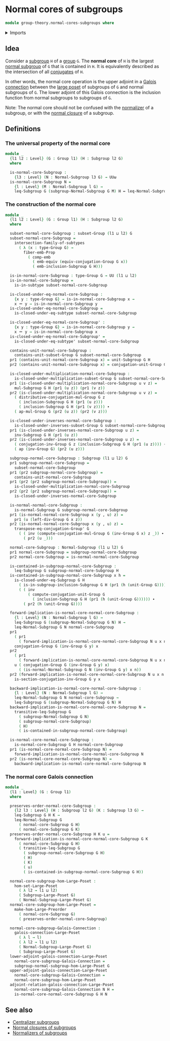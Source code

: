 # Normal cores of subgroups

```agda
module group-theory.normal-cores-subgroups where
```

<details><summary>Imports</summary>

```agda
open import foundation.action-on-identifications-functions
open import foundation.dependent-pair-types
open import foundation.embeddings
open import foundation.equivalences
open import foundation.function-types
open import foundation.identity-types
open import foundation.intersections-subtypes
open import foundation.logical-equivalences
open import foundation.propositional-maps
open import foundation.subtypes
open import foundation.universe-levels

open import group-theory.conjugation
open import group-theory.groups
open import group-theory.normal-subgroups
open import group-theory.subgroups
open import group-theory.subsets-groups

open import order-theory.galois-connections-large-posets
open import order-theory.order-preserving-maps-large-posets
open import order-theory.order-preserving-maps-large-preorders
```

</details>

## Idea

Consider a [subgroup](group-theory.subgroups.md) `H` of a
[group](group-theory.groups.md) `G`. The **normal core** of `H` is the largest
[normal subgroup](group-theory.normal-subgroups.md) of `G` that is contained in
`H`. It is equivalently described as the intersection of all
[conjugates](group-theory.conjugation.md) of `H`.

In other words, the normal core operation is the upper adjoint in a
[Galois connection](order-theory.galois-connections-large-posets.md) between the
[large poset](order-theory.large-posets.md) of subgroups of `G` and normal
subgroups of `G`. The lower adjoint of this Galois connection is the inclusion
function from normal subgroups to subgroups of `G`.

Note: The normal core should not be confused with the
[normalizer](group-theory.normalizer-subgroups.md) of a subgroup, or with the
[normal closure](group-theory.normal-closures-subgroups.md) of a subgroup.

## Definitions

### The universal property of the normal core

```agda
module _
  {l1 l2 : Level} (G : Group l1) (H : Subgroup l2 G)
  where

  is-normal-core-Subgroup :
    {l3 : Level} (N : Normal-Subgroup l3 G) → UUω
  is-normal-core-Subgroup N =
    {l : Level} (M : Normal-Subgroup l G) →
    leq-Subgroup G (subgroup-Normal-Subgroup G M) H ↔ leq-Normal-Subgroup G M N
```

### The construction of the normal core

```agda
module _
  {l1 l2 : Level} (G : Group l1) (H : Subgroup l2 G)
  where

  subset-normal-core-Subgroup : subset-Group (l1 ⊔ l2) G
  subset-normal-core-Subgroup =
    intersection-family-of-subtypes
      ( λ (x : type-Group G) →
        fiber-emb-Prop
          ( comp-emb
            ( emb-equiv (equiv-conjugation-Group G x))
            ( emb-inclusion-Subgroup G H)))

  is-in-normal-core-Subgroup : type-Group G → UU (l1 ⊔ l2)
  is-in-normal-core-Subgroup =
    is-in-subtype subset-normal-core-Subgroup

  is-closed-under-eq-normal-core-Subgroup :
    {x y : type-Group G} → is-in-normal-core-Subgroup x →
    x ＝ y → is-in-normal-core-Subgroup y
  is-closed-under-eq-normal-core-Subgroup =
    is-closed-under-eq-subtype subset-normal-core-Subgroup

  is-closed-under-eq-normal-core-Subgroup' :
    {x y : type-Group G} → is-in-normal-core-Subgroup y →
    x ＝ y → is-in-normal-core-Subgroup x
  is-closed-under-eq-normal-core-Subgroup' =
    is-closed-under-eq-subtype' subset-normal-core-Subgroup

  contains-unit-normal-core-Subgroup :
    contains-unit-subset-Group G subset-normal-core-Subgroup
  pr1 (contains-unit-normal-core-Subgroup x) = unit-Subgroup G H
  pr2 (contains-unit-normal-core-Subgroup x) = conjugation-unit-Group G x

  is-closed-under-multiplication-normal-core-Subgroup :
    is-closed-under-multiplication-subset-Group G subset-normal-core-Subgroup
  pr1 (is-closed-under-multiplication-normal-core-Subgroup u v z) =
    mul-Subgroup G H (pr1 (u z)) (pr1 (v z))
  pr2 (is-closed-under-multiplication-normal-core-Subgroup u v z) =
    ( distributive-conjugation-mul-Group G z
      ( inclusion-Subgroup G H (pr1 (u z)))
      ( inclusion-Subgroup G H (pr1 (v z)))) ∙
    ( ap-mul-Group G (pr2 (u z)) (pr2 (v z)))

  is-closed-under-inverses-normal-core-Subgroup :
    is-closed-under-inverses-subset-Group G subset-normal-core-Subgroup
  pr1 (is-closed-under-inverses-normal-core-Subgroup u z) =
    inv-Subgroup G H (pr1 (u z))
  pr2 (is-closed-under-inverses-normal-core-Subgroup u z) =
    ( conjugation-inv-Group G z (inclusion-Subgroup G H (pr1 (u z)))) ∙
    ( ap (inv-Group G) (pr2 (u z)))

  subgroup-normal-core-Subgroup : Subgroup (l1 ⊔ l2) G
  pr1 subgroup-normal-core-Subgroup =
    subset-normal-core-Subgroup
  pr1 (pr2 subgroup-normal-core-Subgroup) =
    contains-unit-normal-core-Subgroup
  pr1 (pr2 (pr2 subgroup-normal-core-Subgroup)) =
    is-closed-under-multiplication-normal-core-Subgroup
  pr2 (pr2 (pr2 subgroup-normal-core-Subgroup)) =
    is-closed-under-inverses-normal-core-Subgroup

  is-normal-normal-core-Subgroup :
    is-normal-Subgroup G subgroup-normal-core-Subgroup
  pr1 (is-normal-normal-core-Subgroup x (y , u) z) =
    pr1 (u (left-div-Group G x z))
  pr2 (is-normal-normal-core-Subgroup x (y , u) z) =
    transpose-eq-conjugation-Group' G
      ( ( inv (compute-conjugation-mul-Group G (inv-Group G x) z _)) ∙
        ( pr2 (u _)))

  normal-core-Subgroup : Normal-Subgroup (l1 ⊔ l2) G
  pr1 normal-core-Subgroup = subgroup-normal-core-Subgroup
  pr2 normal-core-Subgroup = is-normal-normal-core-Subgroup

  is-contained-in-subgroup-normal-core-Subgroup :
    leq-Subgroup G subgroup-normal-core-Subgroup H
  is-contained-in-subgroup-normal-core-Subgroup x h =
    is-closed-under-eq-Subgroup G H
      ( is-in-subgroup-inclusion-Subgroup G H (pr1 (h (unit-Group G))))
      ( ( inv
          ( compute-conjugation-unit-Group G
            ( inclusion-Subgroup G H (pr1 (h (unit-Group G)))))) ∙
        ( pr2 (h (unit-Group G))))

  forward-implication-is-normal-core-normal-core-Subgroup :
    {l : Level} (N : Normal-Subgroup l G) →
    leq-Subgroup G (subgroup-Normal-Subgroup G N) H →
    leq-Normal-Subgroup G N normal-core-Subgroup
  pr1
    ( pr1
      ( forward-implication-is-normal-core-normal-core-Subgroup N u x n y)) =
    conjugation-Group G (inv-Group G y) x
  pr2
    ( pr1
      ( forward-implication-is-normal-core-normal-core-Subgroup N u x n y)) =
    u ( conjugation-Group G (inv-Group G y) x)
      ( (is-normal-Normal-Subgroup G N (inv-Group G y) x n))
  pr2 (forward-implication-is-normal-core-normal-core-Subgroup N u x n y) =
    is-section-conjugation-inv-Group G y x

  backward-implication-is-normal-core-normal-core-Subgroup :
    {l : Level} (N : Normal-Subgroup l G) →
    leq-Normal-Subgroup G N normal-core-Subgroup →
    leq-Subgroup G (subgroup-Normal-Subgroup G N) H
  backward-implication-is-normal-core-normal-core-Subgroup N =
    transitive-leq-Subgroup G
      ( subgroup-Normal-Subgroup G N)
      ( subgroup-normal-core-Subgroup)
      ( H)
      ( is-contained-in-subgroup-normal-core-Subgroup)

  is-normal-core-normal-core-Subgroup :
    is-normal-core-Subgroup G H normal-core-Subgroup
  pr1 (is-normal-core-normal-core-Subgroup N) =
    forward-implication-is-normal-core-normal-core-Subgroup N
  pr2 (is-normal-core-normal-core-Subgroup N) =
    backward-implication-is-normal-core-normal-core-Subgroup N
```

### The normal core Galois connection

```agda
module _
  {l1 : Level} (G : Group l1)
  where

  preserves-order-normal-core-Subgroup :
    {l2 l3 : Level} (H : Subgroup l2 G) (K : Subgroup l3 G) →
    leq-Subgroup G H K →
    leq-Normal-Subgroup G
      ( normal-core-Subgroup G H)
      ( normal-core-Subgroup G K)
  preserves-order-normal-core-Subgroup H K u =
    forward-implication-is-normal-core-normal-core-Subgroup G K
      ( normal-core-Subgroup G H)
      ( transitive-leq-Subgroup G
        ( subgroup-normal-core-Subgroup G H)
        ( H)
        ( K)
        ( u)
        ( is-contained-in-subgroup-normal-core-Subgroup G H))

  normal-core-subgroup-hom-Large-Poset :
    hom-set-Large-Poset
      ( λ l2 → l1 ⊔ l2)
      ( Subgroup-Large-Poset G)
      ( Normal-Subgroup-Large-Poset G)
  normal-core-subgroup-hom-Large-Poset =
    make-hom-Large-Preorder
      ( normal-core-Subgroup G)
      ( preserves-order-normal-core-Subgroup)

  normal-core-subgroup-Galois-Connection :
    galois-connection-Large-Poset
      ( λ l → l)
      ( λ l2 → l1 ⊔ l2)
      ( Normal-Subgroup-Large-Poset G)
      ( Subgroup-Large-Poset G)
  lower-adjoint-galois-connection-Large-Poset
    normal-core-subgroup-Galois-Connection =
    subgroup-normal-subgroup-hom-Large-Poset G
  upper-adjoint-galois-connection-Large-Poset
    normal-core-subgroup-Galois-Connection =
    normal-core-subgroup-hom-Large-Poset
  adjoint-relation-galois-connection-Large-Poset
    normal-core-subgroup-Galois-Connection N H =
    is-normal-core-normal-core-Subgroup G H N
```

## See also

- [Centralizer subgroups](group-theory.centralizer-subgroups.md)
- [Normal closures of subgroups](group-theory.normal-closures-subgroups.md)
- [Normalizers of subgroups](group-theory.normalizer-subgroups.md)
